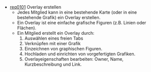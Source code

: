 * [req0101](https://github.com/PolitAktiv/politaktiv-requirements/tree/master/en/requirements/req0101.md) Overlay erstellen
  * Jedes Mitglied kann in eine bestehende Karte (oder in eine bestehende Grafik) ein Overlay erstellen.
  * Ein Overlay ist eine  einfache grafische Figuren (z.B. Linien oder Flächen).
  * Ein Mitglied erstellt ein Overlay durch:
    1. Auswählen eines freien Tabs
    2. Verknüpfen mit einer Grafik
      1. Einzeichnen von graphischen Figuren.
      1. Hochladen und einrichten von vorgefertigten Grafiken. 
    3. Overlayeigenschaften bearbeiten: Owner, Name, Kurzbeschreibung und Link.

